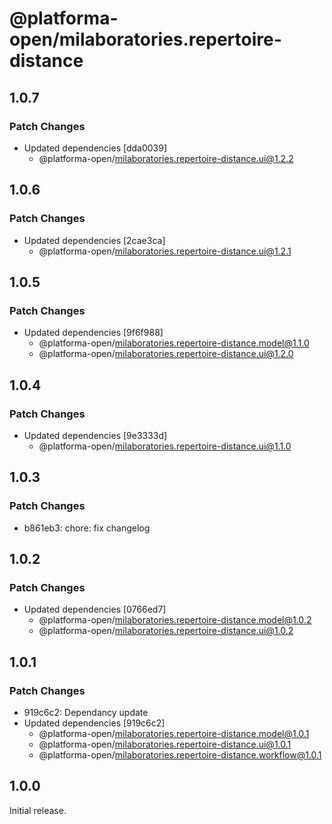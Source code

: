 # @platforma-open/milaboratories.repertoire-distance

## 1.0.7

### Patch Changes

- Updated dependencies [dda0039]
  - @platforma-open/milaboratories.repertoire-distance.ui@1.2.2

## 1.0.6

### Patch Changes

- Updated dependencies [2cae3ca]
  - @platforma-open/milaboratories.repertoire-distance.ui@1.2.1

## 1.0.5

### Patch Changes

- Updated dependencies [9f6f988]
  - @platforma-open/milaboratories.repertoire-distance.model@1.1.0
  - @platforma-open/milaboratories.repertoire-distance.ui@1.2.0

## 1.0.4

### Patch Changes

- Updated dependencies [9e3333d]
  - @platforma-open/milaboratories.repertoire-distance.ui@1.1.0

## 1.0.3

### Patch Changes

- b861eb3: chore: fix changelog

## 1.0.2

### Patch Changes

- Updated dependencies [0766ed7]
  - @platforma-open/milaboratories.repertoire-distance.model@1.0.2
  - @platforma-open/milaboratories.repertoire-distance.ui@1.0.2

## 1.0.1

### Patch Changes

- 919c6c2: Dependancy update
- Updated dependencies [919c6c2]
  - @platforma-open/milaboratories.repertoire-distance.model@1.0.1
  - @platforma-open/milaboratories.repertoire-distance.ui@1.0.1
  - @platforma-open/milaboratories.repertoire-distance.workflow@1.0.1

## 1.0.0

Initial release.
